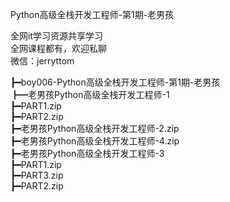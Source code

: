 Python高级全栈开发工程师-第1期-老男孩

全网it学习资源共享学习<br>全网课程都有，欢迎私聊<br>微信：jerryttom<br>

┣━boy006-Python高级全栈开发工程师-第1期-老男孩<br> ┣━老男孩Python高级全栈开发工程师-1<br> ┣━PART1.zip<br> ┣━PART2.zip<br> ┣━老男孩Python高级全栈开发工程师-2.zip<br> ┣━老男孩Python高级全栈开发工程师-4.zip<br> ┣━老男孩Python高级全栈开发工程师-3<br> ┣━PART1.zip<br> ┣━PART3.zip<br> ┣━PART2.zip